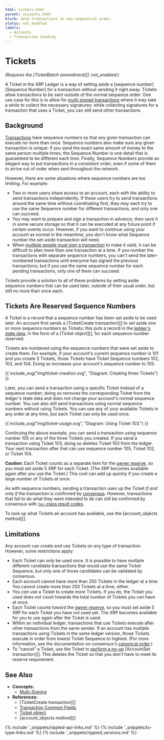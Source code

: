 ```yaml
---
html: tickets.html
parent: accounts.html
blurb: Send transactions in non-sequential order.
status: not_enabled
labels:
  - Accounts
  - Transaction Sending
---
```

# Tickets

_(Requires the [TicketBatch amendment][] :not_enabled:)_

A Ticket in the XRP Ledger is a way of setting aside a [sequence number][Sequence Number] for a transaction without sending it right away. Tickets allow transactions to be sent outside of the normal sequence order. One use case for this is to allow for [multi-signed transactions](multi-signing.html) where it may take a while to collect the necessary signatures: while collecting signatures for a transaction that uses a Ticket, you can still send other transactions.

## Background

[Transactions](transaction-basics.html) have sequence numbers so that any given transaction can execute no more than once. Sequence numbers also make sure any given transaction is unique: if you send the exact same amount of money to the same person multiple times, the Sequence Number is one detail that is guaranteed to be different each time. Finally, Sequence Numbers provide an elegant way to put transactions in a consistent order, even if some of them to arrive out of order when sent throughout the network.

However, there are some situations where sequence numbers are too limiting. For example:

- Two or more users share access to an account, each with the ability to send transactions independently. If these users try to send transactions around the same time without coordinating first, they may each try to use the same Sequence number for different transactions, and only one can succeed.
- You may want to prepare and sign a transaction in advance, then save it in some secure storage so that it can be executed at any future point if certain events occur. However, if you want to continue using your account as normal in the meantime, you don't know what Sequence number the set-aside transaction will need. <!-- STYLE_OVERRIDE: will -->
- When [multiple people must sign a transaction](multi-signing.html) to make it valid, it can be difficult to plan more than one transaction at a time. If you number the transactions with separate sequence numbers, you can't send the later-numbered transactions until everyone has signed the previous transactions; but if you use the same sequence number for each pending transactions, only one of them can succeed.

Tickets provide a solution to all of these problems by setting aside sequence numbers that can be used later, outside of their usual order, but still no more than once each.


## Tickets Are Reserved Sequence Numbers

A Ticket is a record that a sequence number has been set aside to be used later. An account first sends a [TicketCreate transaction][] to set aside one or more sequence numbers as Tickets; this puts a record in the [ledger's state data](ledgers.html), in the form of a [Ticket object][], for each sequence number reserved.

Tickets are numbered using the sequence numbers that were set aside to create them. For example, if your account's current sequence number is 101 and you create 3 Tickets, those Tickets have Ticket Sequence numbers 102, 103, and 104. Doing so increases your account's sequence number to 105.

{{ include_svg("img/ticket-creation.svg", "Diagram: Creating three Tickets") }}

Later, you can send a transaction using a specific Ticket instead of a sequence number; doing so removes the corresponding Ticket from the ledger's state data and does not change your account's normal sequence number. You can also still send transactions using normal sequence numbers without using Tickets. You can use any of your available Tickets in any order at any time, but each Ticket can only be used once.

{{ include_svg("img/ticket-usage.svg", "Diagram: Using Ticket 103.") }}

Continuing the above example, you can send a transaction using sequence number 105 or any of the three Tickets you created. If you send a transaction using Ticket 103, doing so deletes Ticket 103 from the ledger. Your next transaction after that can use sequence number 105, Ticket 102, or Ticket 104.

**Caution:** Each Ticket counts as a separate item for the [owner reserve](reserves.html), so you must set aside 5 XRP for each Ticket. (The XRP becomes available again after you use the Ticket.) This cost can add up quickly if you create a large number of Tickets at once.

As with sequence numbers, sending a transaction uses up the Ticket _if and only if_ the transaction is confirmed by [consensus](consensus.html). However, transactions that fail to do what they were intended to do can still be confirmed by consensus with [`tec`-class result codes](tec-codes.html).

To look up what Tickets an account has available, use the [account_objects method][].

## Limitations

Any account can create and use Tickets on any type of transaction. However, some restrictions apply:

- Each Ticket can only be used once. It is possible to have multiple different candidate transactions that would use the same Ticket Sequence, but only one of those candidates can be validated by consensus.
- Each account cannot have more than 250 Tickets in the ledger at a time. You cannot create more than 250 Tickets at a time, either.
- You _can_ use a Ticket to create more Tickets. If you do, the Ticket you used does not count towards the total number of Tickets you can have at once.
- Each Ticket counts toward the [owner reserve](reserves.html), so you must set aside 5 XRP for each Ticket you have not used yet. The XRP becomes available for you to use again after the Ticket is used.
- Within an individual ledger, transactions that use Tickets execute after other transactions from the same sender. If an account has multiple transactions using Tickets in the same ledger version, those Tickets execute in order from lowest Ticket Sequence to highest. (For more information, see the documentation on consensus's [canonical order](consensus.html#calculate-and-share-validations).)
- To "cancel" a Ticket, use the Ticket to [perform a no-op](about-canceling-a-transaction.html) [AccountSet transaction][]. This deletes the Ticket so that you don't have to meet its reserve requirement.

## See Also

<!-- TODO: add a tutorial for creating & using a Ticket -->

- **Concepts:**
    - [Multi-Signing](multi-signing.html)
- **References:**
    - [TicketCreate transaction][]
    - [Transaction Common Fields](transaction-common-fields.html)
    - [Ticket object](ticket.html)
    - [account_objects method][]

<!--{# common link defs #}-->
{% include '_snippets/rippled-api-links.md' %}
{% include '_snippets/tx-type-links.md' %}
{% include '_snippets/rippled_versions.md' %}
